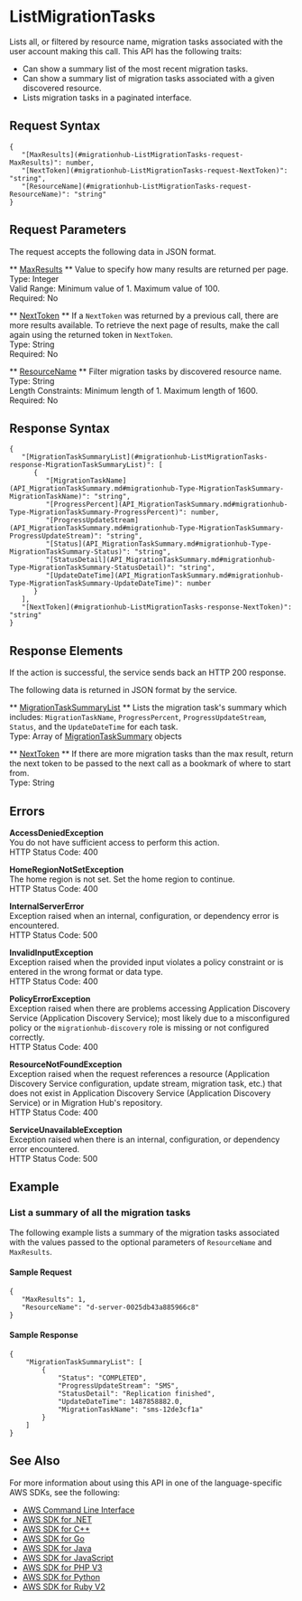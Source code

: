 # ListMigrationTasks<a name="API_ListMigrationTasks"></a>

Lists all, or filtered by resource name, migration tasks associated with the user account making this call\. This API has the following traits:
+ Can show a summary list of the most recent migration tasks\.
+ Can show a summary list of migration tasks associated with a given discovered resource\.
+ Lists migration tasks in a paginated interface\.

## Request Syntax<a name="API_ListMigrationTasks_RequestSyntax"></a>

```
{
   "[MaxResults](#migrationhub-ListMigrationTasks-request-MaxResults)": number,
   "[NextToken](#migrationhub-ListMigrationTasks-request-NextToken)": "string",
   "[ResourceName](#migrationhub-ListMigrationTasks-request-ResourceName)": "string"
}
```

## Request Parameters<a name="API_ListMigrationTasks_RequestParameters"></a>

The request accepts the following data in JSON format\.

 ** [MaxResults](#API_ListMigrationTasks_RequestSyntax) **   <a name="migrationhub-ListMigrationTasks-request-MaxResults"></a>
Value to specify how many results are returned per page\.  
Type: Integer  
Valid Range: Minimum value of 1\. Maximum value of 100\.  
Required: No

 ** [NextToken](#API_ListMigrationTasks_RequestSyntax) **   <a name="migrationhub-ListMigrationTasks-request-NextToken"></a>
If a `NextToken` was returned by a previous call, there are more results available\. To retrieve the next page of results, make the call again using the returned token in `NextToken`\.  
Type: String  
Required: No

 ** [ResourceName](#API_ListMigrationTasks_RequestSyntax) **   <a name="migrationhub-ListMigrationTasks-request-ResourceName"></a>
Filter migration tasks by discovered resource name\.  
Type: String  
Length Constraints: Minimum length of 1\. Maximum length of 1600\.  
Required: No

## Response Syntax<a name="API_ListMigrationTasks_ResponseSyntax"></a>

```
{
   "[MigrationTaskSummaryList](#migrationhub-ListMigrationTasks-response-MigrationTaskSummaryList)": [ 
      { 
         "[MigrationTaskName](API_MigrationTaskSummary.md#migrationhub-Type-MigrationTaskSummary-MigrationTaskName)": "string",
         "[ProgressPercent](API_MigrationTaskSummary.md#migrationhub-Type-MigrationTaskSummary-ProgressPercent)": number,
         "[ProgressUpdateStream](API_MigrationTaskSummary.md#migrationhub-Type-MigrationTaskSummary-ProgressUpdateStream)": "string",
         "[Status](API_MigrationTaskSummary.md#migrationhub-Type-MigrationTaskSummary-Status)": "string",
         "[StatusDetail](API_MigrationTaskSummary.md#migrationhub-Type-MigrationTaskSummary-StatusDetail)": "string",
         "[UpdateDateTime](API_MigrationTaskSummary.md#migrationhub-Type-MigrationTaskSummary-UpdateDateTime)": number
      }
   ],
   "[NextToken](#migrationhub-ListMigrationTasks-response-NextToken)": "string"
}
```

## Response Elements<a name="API_ListMigrationTasks_ResponseElements"></a>

If the action is successful, the service sends back an HTTP 200 response\.

The following data is returned in JSON format by the service\.

 ** [MigrationTaskSummaryList](#API_ListMigrationTasks_ResponseSyntax) **   <a name="migrationhub-ListMigrationTasks-response-MigrationTaskSummaryList"></a>
Lists the migration task's summary which includes: `MigrationTaskName`, `ProgressPercent`, `ProgressUpdateStream`, `Status`, and the `UpdateDateTime` for each task\.  
Type: Array of [MigrationTaskSummary](API_MigrationTaskSummary.md) objects

 ** [NextToken](#API_ListMigrationTasks_ResponseSyntax) **   <a name="migrationhub-ListMigrationTasks-response-NextToken"></a>
If there are more migration tasks than the max result, return the next token to be passed to the next call as a bookmark of where to start from\.  
Type: String

## Errors<a name="API_ListMigrationTasks_Errors"></a>

 **AccessDeniedException**   
You do not have sufficient access to perform this action\.  
HTTP Status Code: 400

 **HomeRegionNotSetException**   
The home region is not set\. Set the home region to continue\.  
HTTP Status Code: 400

 **InternalServerError**   
Exception raised when an internal, configuration, or dependency error is encountered\.  
HTTP Status Code: 500

 **InvalidInputException**   
Exception raised when the provided input violates a policy constraint or is entered in the wrong format or data type\.  
HTTP Status Code: 400

 **PolicyErrorException**   
Exception raised when there are problems accessing Application Discovery Service \(Application Discovery Service\); most likely due to a misconfigured policy or the `migrationhub-discovery` role is missing or not configured correctly\.  
HTTP Status Code: 400

 **ResourceNotFoundException**   
Exception raised when the request references a resource \(Application Discovery Service configuration, update stream, migration task, etc\.\) that does not exist in Application Discovery Service \(Application Discovery Service\) or in Migration Hub's repository\.  
HTTP Status Code: 400

 **ServiceUnavailableException**   
Exception raised when there is an internal, configuration, or dependency error encountered\.  
HTTP Status Code: 500

## Example<a name="API_ListMigrationTasks_Examples"></a>

### List a summary of all the migration tasks<a name="API_ListMigrationTasks_Example_1"></a>

The following example lists a summary of the migration tasks associated with the values passed to the optional parameters of `ResourceName` and `MaxResults`\.

#### Sample Request<a name="API_ListMigrationTasks_Example_1_Request"></a>

```
{
   "MaxResults": 1,
   "ResourceName": "d-server-0025db43a885966c8"
}
```

#### Sample Response<a name="API_ListMigrationTasks_Example_1_Response"></a>

```
{
    "MigrationTaskSummaryList": [
        {
            "Status": "COMPLETED", 
            "ProgressUpdateStream": "SMS", 
            "StatusDetail": "Replication finished", 
            "UpdateDateTime": 1487858882.0, 
            "MigrationTaskName": "sms-12de3cf1a"
        }
    ]
}
```

## See Also<a name="API_ListMigrationTasks_SeeAlso"></a>

For more information about using this API in one of the language\-specific AWS SDKs, see the following:
+  [AWS Command Line Interface](https://docs.aws.amazon.com/goto/aws-cli/AWSMigrationHub-2017-05-31/ListMigrationTasks) 
+  [AWS SDK for \.NET](https://docs.aws.amazon.com/goto/DotNetSDKV3/AWSMigrationHub-2017-05-31/ListMigrationTasks) 
+  [AWS SDK for C\+\+](https://docs.aws.amazon.com/goto/SdkForCpp/AWSMigrationHub-2017-05-31/ListMigrationTasks) 
+  [AWS SDK for Go](https://docs.aws.amazon.com/goto/SdkForGoV1/AWSMigrationHub-2017-05-31/ListMigrationTasks) 
+  [AWS SDK for Java](https://docs.aws.amazon.com/goto/SdkForJava/AWSMigrationHub-2017-05-31/ListMigrationTasks) 
+  [AWS SDK for JavaScript](https://docs.aws.amazon.com/goto/AWSJavaScriptSDK/AWSMigrationHub-2017-05-31/ListMigrationTasks) 
+  [AWS SDK for PHP V3](https://docs.aws.amazon.com/goto/SdkForPHPV3/AWSMigrationHub-2017-05-31/ListMigrationTasks) 
+  [AWS SDK for Python](https://docs.aws.amazon.com/goto/boto3/AWSMigrationHub-2017-05-31/ListMigrationTasks) 
+  [AWS SDK for Ruby V2](https://docs.aws.amazon.com/goto/SdkForRubyV2/AWSMigrationHub-2017-05-31/ListMigrationTasks) 